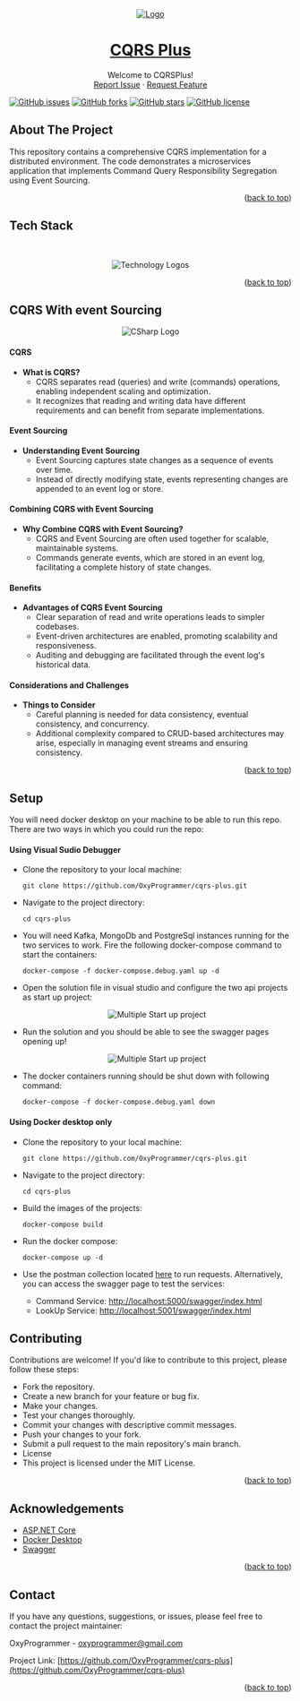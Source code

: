 <div id="top"></div>

<div align="center">
  <a href="https://github.com/OxyProgrammer/cqrs-plus">
    <img src="Images/logo.png" alt="Logo">
  </a>
  <br/>
  <h1 align="center"><u>CQRS Plus</u></h1>

  <p align="center">
    Welcome to CQRSPlus!
    <br/>
    <a href="https://github.com/OxyProgrammer/cqrs-plus/issues">Report Issue</a>
    ·
    <a href="https://github.com/OxyProgrammer/cqrs-plus/issues">Request Feature</a>
  </p>
  </div>

[![GitHub issues](https://img.shields.io/github/issues/OxyProgrammer/cqrs-plus?style=for-the-badge)](https://github.com/OxyProgrammer/cqrs-plus/issues)
[![GitHub forks](https://img.shields.io/github/forks/OxyProgrammer/cqrs-plus?style=for-the-badge)](https://github.com/OxyProgrammer/cqrs-plus/network)
[![GitHub stars](https://img.shields.io/github/stars/OxyProgrammer/cqrs-plus?style=for-the-badge)](https://github.com/OxyProgrammer/cqrs-plus/stargazers)
[![GitHub license](https://img.shields.io/github/license/OxyProgrammer/cqrs-plus?style=for-the-badge)](https://github.com/OxyProgrammer/cqrs-plus)

<!-- ABOUT THE PROJECT -->

## About The Project

This repository contains a comprehensive CQRS implementation for a distributed environment. The code demonstrates a microservices application that implements Command Query Responsibility Segregation using Event Sourcing.

<p align="right">(<a href="#top">back to top</a>)</p>

## Tech Stack

<br/>
<p align="center">
  <img width='full' src="Images/tech-logos.png" alt="Technology Logos" />
</p>
<p align="right">(<a href="#top">back to top</a>)</p>

## CQRS With event Sourcing

<p align="center">
  <img src="Images/CQRSFlowDiagram.png" alt="CSharp Logo" />
</p>

#### CQRS
- **What is CQRS?**
  - CQRS separates read (queries) and write (commands) operations, enabling independent scaling and optimization.
  - It recognizes that reading and writing data have different requirements and can benefit from separate implementations.

#### Event Sourcing

- **Understanding Event Sourcing**
  - Event Sourcing captures state changes as a sequence of events over time.
  - Instead of directly modifying state, events representing changes are appended to an event log or store.

#### Combining CQRS with Event Sourcing

- **Why Combine CQRS with Event Sourcing?**
  - CQRS and Event Sourcing are often used together for scalable, maintainable systems.
  - Commands generate events, which are stored in an event log, facilitating a complete history of state changes.

#### Benefits

- **Advantages of CQRS Event Sourcing**
  - Clear separation of read and write operations leads to simpler codebases.
  - Event-driven architectures are enabled, promoting scalability and responsiveness.
  - Auditing and debugging are facilitated through the event log's historical data.

#### Considerations and Challenges

- **Things to Consider**
  - Careful planning is needed for data consistency, eventual consistency, and concurrency.
  - Additional complexity compared to CRUD-based architectures may arise, especially in managing event streams and ensuring consistency.

<p align="right">(<a href="#top">back to top</a>)</p>


## Setup

You will need docker desktop on your machine to be able to run this repo. There are two ways in which you could run the repo:

#### Using Visual Sudio Debugger

- Clone the repository to your local machine:

  ```
  git clone https://github.com/OxyProgrammer/cqrs-plus.git
  ```
- Navigate to the project directory:

  ```
  cd cqrs-plus
  ```
- You will need Kafka, MongoDb and PostgreSql instances running for the two services to work. Fire the following docker-compose command to start the containers:
  ```
  docker-compose -f docker-compose.debug.yaml up -d
  ```

- Open the solution file in visual studio and configure the two api projects as start up project:
  <p align="center">
    <img src="Images/project-start-setup.png" alt="Multiple Start up project" />
  </p>

- Run the solution and you should be able to see the swagger pages opening up! 
  <p align="center">
    <img src="Images/swagger.png" alt="Multiple Start up project" />
  </p>

- The docker containers running should be shut down with following command:

  ```
  docker-compose -f docker-compose.debug.yaml down
  ```

#### Using Docker desktop only

- Clone the repository to your local machine:

  ```
  git clone https://github.com/OxyProgrammer/cqrs-plus.git
  ```

- Navigate to the project directory:

  ```
  cd cqrs-plus
  ```

- Build the images of the projects:
  ```
  docker-compose build
  ```

- Run the docker compose:
  ```
  docker-compose up -d
  ```

- Use the postman collection located [here](https://github.com/OxyProgrammer/cqrs-plus/blob/main/PostmanCollection/CQRSPlus.postman_collection.json) to run requests. Alternatively, you can access the swagger page to test the services:
  - Command Service: [http://localhost:5000/swagger/index.html](http://localhost:5000/swagger/index.html)
  - LookUp Service: [http://localhost:5001/swagger/index.html](http://localhost:5001/swagger/index.html)


## Contributing

Contributions are welcome! If you'd like to contribute to this project, please follow these steps:

- Fork the repository.
- Create a new branch for your feature or bug fix.
- Make your changes.
- Test your changes thoroughly.
- Commit your changes with descriptive commit messages.
- Push your changes to your fork.
- Submit a pull request to the main repository's main branch.
- License
- This project is licensed under the MIT License.

<p align="right">(<a href="#top">back to top</a>)</p>

## Acknowledgements

- [ASP.NET Core](https://learn.microsoft.com/en-us/aspnet/core/web-api/?view=aspnetcore-8.0)
- [Docker Desktop](https://www.docker.com/products/docker-desktop//)
- [Swagger](https://learn.microsoft.com/en-us/aspnet/core/tutorials/web-api-help-pages-using-swagger?view=aspnetcore-8.0)

<p align="right">(<a href="#top">back to top</a>)</p>

## Contact

If you have any questions, suggestions, or issues, please feel free to contact the project maintainer:

OxyProgrammer - oxyprogrammer@gmail.com

Project Link: [https://github.com/OxyProgrammer/cqrs-plus](https://github.com/OxyProgrammer/cqrs-plus)

<p align="right">(<a href="#top">back to top</a>)</p>
